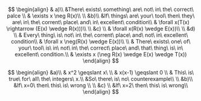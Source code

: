 $$
\begin{align}
&  a)\\
&There\ exists\ something\ are\ not\ in\ the\ correct\ palce \\
& \exists x \neg R(x)\\
\\
&b)\\
&If\ things\ are\ your\ tool\ then\ they\ are\ in\ the\ corrent\ place\ and\ in\ excellent\ condition\\
& \forall x(T(x) \rightarrow (E(x) \wedge R(x)))\\
\\
&c) \\
& \forall x(R(x) \wedge E(x))\\
\\
&d) \\
& Every\ thing\ is\ not\ in\ the\ corrent\ place\ and\ not\ in\ excellent\ condition\\
& \forall x \neg(R(x) \wedge E(x))\\
\\
& There\ exists\ one\ of\ your\ tool\ is\ in\ not\ in\ the\ correct\ place\ and\ that\ thing\ is\ in\ excellent\ condition.\\
& \exists x (\neg R(x) \wedge E(x) \wedge T(x))
\end{align}
$$




$$
\begin{align}
&a)\\
& x^2 \geqslant x\ \\
& x(x-1) \geqslant 0 \\
& This\ is\ true\ for\ all\ the\ integers\ x.\\
&So\ there\ is\ no\ counterexample\\
\\
&b)\\
&If\ x=0\ then\ this\ is\ wrong \\
\\
&c) \\
&If\ x=2\ then\ this\ is\ wrong\\
\end{align}
$$

